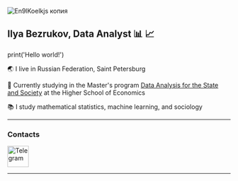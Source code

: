 
![En9lKoelkjs копия](https://github.com/user-attachments/assets/168e55af-6d6c-42e5-b64e-2cffbefe50e1)

## Ilya Bezrukov, Data Analyst :bar_chart: :chart_with_upwards_trend:

print('Hello world!')

:earth_asia: I live in Russian Federation, Saint Petersburg

:school: Currently studying in the Master's program [Data Analysis for the State and Society](https://spb.hse.ru/en/ma/daps/) at the Higher School of Economics

:books: I study mathematical statistics, machine learning, and sociology

---

### Contacts

<a href="https://t.me/ilyaplunk" target="_blank">
  <img src="https://github.com/user-attachments/assets/46ba3c32-f03d-4389-95e5-58779d782b41" alt="Telegram" width="48" height="48" />
</a>

---





